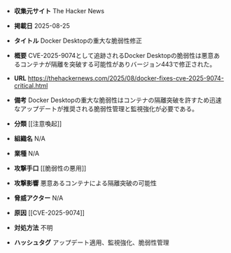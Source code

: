 - **収集元サイト**
The Hacker News

- **掲載日**
2025-08-25

- **タイトル**
Docker Desktopの重大な脆弱性修正

- **概要**
CVE-2025-9074として追跡されるDocker Desktopの脆弱性は悪意あるコンテナが隔離を突破する可能性がありバージョン443で修正された。

- **URL**
https://thehackernews.com/2025/08/docker-fixes-cve-2025-9074-critical.html

- **備考**
Docker Desktopの重大な脆弱性はコンテナの隔離突破を許すため迅速なアップデートが推奨される脆弱性管理と監視強化が必要である。

- **分類**
[[注意喚起]]

- **組織名**
N/A

- **業種**
N/A

- **攻撃手口**
[[脆弱性の悪用]]

- **攻撃影響**
悪意あるコンテナによる隔離突破の可能性

- **脅威アクター**
N/A

- **原因**
[[CVE-2025-9074]]

- **対処方法**
不明

- **ハッシュタグ**
アップデート適用、監視強化、脆弱性管理
